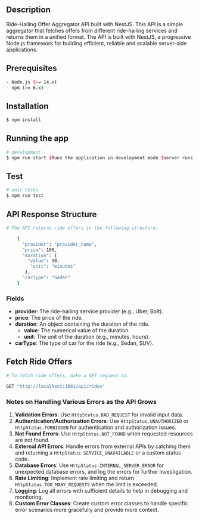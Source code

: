 ## Description

Ride-Hailing Offer Aggregator API built with NestJS. This API is a simple aggregator that fetches offers from different ride-hailing services and returns them in a unified format. The API is built with NestJS, a progressive Node.js framework for building efficient, reliable and scalable server-side applications.


## Prerequisites

```bash
- Node.js (>= 14.x)
- npm (>= 6.x)
```

## Installation

```bash
$ npm install
```

## Running the app

```bash
# development
$ npm run start (Runs the application in development mode (server runs on `localhost:3001`)
```

## Test

```bash
# unit tests
$ npm run test
```

## API Response Structure

```bash
# The API returns ride offers in the following structure:

    {
      "provider": "provider_name",
      "price": 100,
      "duration": {
        "value": 30,
         "unit": "minutes"
       },
      "carType": "Sedan"
    }
```

### Fields

- **provider**: The ride-hailing service provider (e.g., Uber, Bolt).
- **price**: The price of the ride.
- **duration**: An object containing the duration of the ride.
    - **value**: The numerical value of the duration.
    - **unit**: The unit of the duration (e.g., minutes, hours).
- **carType**: The type of car for the ride (e.g., Sedan, SUV).

## Fetch Ride Offers

```bash
# To fetch ride offers, make a GET request to:

GET "http://localhost:3001/api/rides"
```


### Notes on Handling Various Errors as the API Grows

1. **Validation Errors**: Use `HttpStatus.BAD_REQUEST` for invalid input data.
2. **Authentication/Authorization Errors**: Use `HttpStatus.UNAUTHORIZED` or `HttpStatus.FORBIDDEN` for authentication and authorization issues.
3. **Not Found Errors**: Use `HttpStatus.NOT_FOUND` when requested resources are not found.
4. **External API Errors**: Handle errors from external APIs by catching them and returning a `HttpStatus.SERVICE_UNAVAILABLE` or a custom status code.
5. **Database Errors**: Use `HttpStatus.INTERNAL_SERVER_ERROR` for unexpected database errors, and log the errors for further investigation.
6. **Rate Limiting**: Implement rate limiting and return `HttpStatus.TOO_MANY_REQUESTS` when the limit is exceeded.
7. **Logging**: Log all errors with sufficient details to help in debugging and monitoring.
8. **Custom Error Classes**: Create custom error classes to handle specific error scenarios more gracefully and provide more context.


